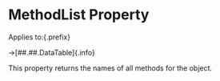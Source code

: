 # MethodList Property

Applies to:{.prefix}

→[##.##.DataTable]{.info}

This property returns the names of all methods for the object.

